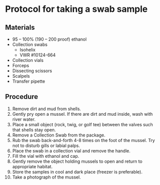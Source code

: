# Protocol for taking a swab sample
## Materials
- 95 – 100% (190 – 200 proof) ethanol
- Collection swabs
  - Isohelix
  - VWR #10124-664
- Collection vials
- Forceps
- Dissecting scissors
- Scalpels
- Transfer pipette

## Procedure
1. Remove dirt and mud from shells.
2. Gently pry open a mussel. If there are dirt and mud inside, wash with river water.
3. Place a small object (rock, twig, or golf tee) between the valves such that shells stay open.
4. Remove a Collection Swab from the package.
5. Rub the swab back-and-forth 4-8 times on the foot of the mussel. Try not to disturb gills or labial palps.
6. Place the swab in a collection vial and remove the handle.
7. Fill the vial with ethanol and cap.
8. Gently remove the object holding mussels to open and return to appropriate habitat.
9. Store the samples in cool and dark place (freezer is preferable).
10. Take a photograph of the mussel.
